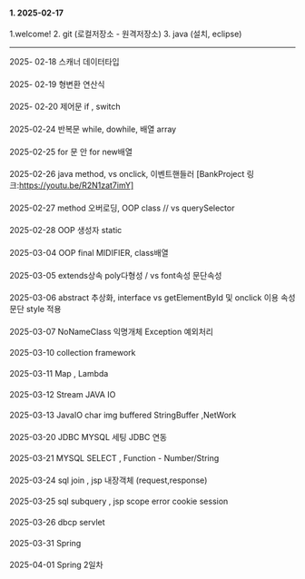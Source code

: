 #### 1. 2025-02-17   
1.welcome!
2. git (로컬저장소 - 원격저장소)
3. java (설치, eclipse)

--------
2025- 02-18 스캐너 데이터타입
####
2025- 02-19 형변환 연산식
####
2025- 02-20 제어문 if , switch
####
2025-02-24 반복문 while, dowhile, 배열 array
####
2025-02-25 for 문 안 for new배열
####
2025-02-26 java method, vs onclick, 이벤트핸들러
[BankProject 링크:https://youtu.be/R2N1zat7imY]
####
2025-02-27 method 오버로딩, OOP class // vs querySelector
####
2025-02-28 OOP 생성자 static
####
2025-03-04 OOP final MIDIFIER, class배열
####
2025-03-05 extends상속 poly다형성 / vs font속성 문단속성
####
2025-03-06 abstract 추상화, interface vs getElementById 및 onclick 이용 속성 문단 style 적용
####
2025-03-07 NoNameClass 익명개체 Exception 예외처리
####
2025-03-10 collection framework
####
2025-03-11 Map , Lambda
####
2025-03-12 Stream JAVA IO
####
2025-03-13 JavaIO char img buffered StringBuffer ,NetWork
####
2025-03-20 JDBC MYSQL 세팅 JDBC 연동
####
2025-03-21 MYSQL SELECT , Function - Number/String
####
2025-03-24 sql join , jsp 내장객체 (request,response)
####
2025-03-25 sql subquery , jsp scope error cookie session
####
2025-03-26 dbcp servlet
####
2025-03-31 Spring
####
2025-04-01 Spring 2일차
